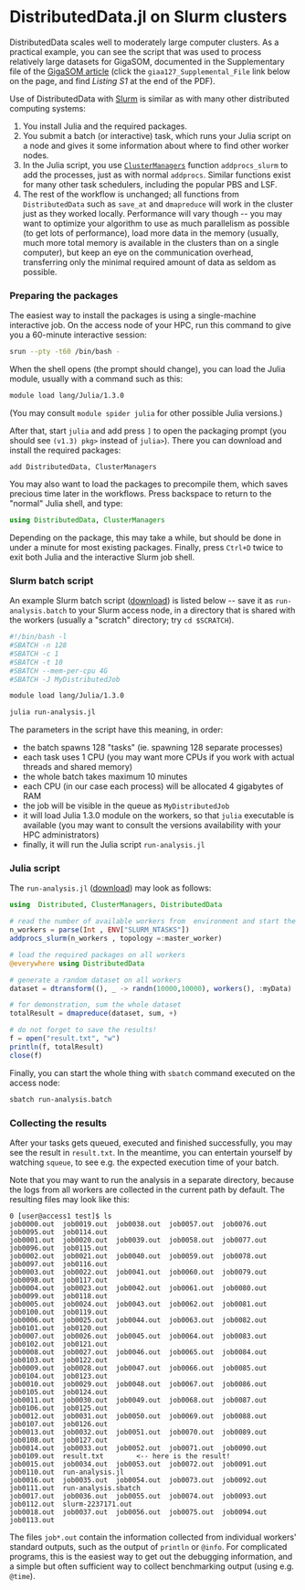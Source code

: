 
# DistributedData.jl on Slurm clusters

DistributedData scales well to moderately large computer clusters. As a
practical example, you can see the script that was used to process relatively
large datasets for GigaSOM, documented in the Supplementary file of the
[GigaSOM
article](https://academic.oup.com/gigascience/article/9/11/giaa127/5987271)
(click the `giaa127_Supplemental_File` link below on the page, and find
*Listing S1* at the end of the PDF).

Use of DistributedData with [Slurm](https://slurm.schedmd.com/overview.html) is
similar as with many other distributed computing systems:

1. You install Julia and the required packages.
2. You submit a batch (or interactive) task, which runs your Julia script on a
   node and gives it some information about where to find other worker nodes.
3. In the Julia script, you use
   [`ClusterManagers`](https://github.com/JuliaParallel/ClusterManagers.jl)
   function `addprocs_slurm` to add the processes, just as with normal
   `addprocs`. Similar functions exist for many other task schedulers,
   including the popular PBS and LSF.
4. The rest of the workflow is unchanged; all functions from `DistributedData`
   such as `save_at` and `dmapreduce` will work in the cluster just as they
   worked locally. Performance will vary though -- you may want to optimize
   your algorithm to use as much parallelism as possible (to get lots of
   performance), load more data in the memory (usually, much more total memory
   is available in the clusters than on a single computer), but keep an eye on
   the communication overhead, transferring only the minimal required amount of
   data as seldom as possible.

### Preparing the packages

The easiest way to install the packages is using a single-machine interactive
job. On the access node of your HPC, run this command to give you a 60-minute
interactive session:
```sh
srun --pty -t60 /bin/bash -
```

When the shell opens (the prompt should change), you can load the Julia module,
usually with a command such as this:

```sh
module load lang/Julia/1.3.0
```

(You may consult `module spider julia` for other possible Julia versions.)

After that, start `julia` and add press `]` to open the packaging prompt (you
should see `(v1.3) pkg>` instead of `julia>`). There you can download and
install the required packages:
```
add DistributedData, ClusterManagers
```

You may also want to load the packages to precompile them, which saves precious
time later in the workflows. Press backspace to return to the "normal" Julia
shell, and type:
```julia
using DistributedData, ClusterManagers
```

Depending on the package, this may take a while, but should be done in under a
minute for most existing packages. Finally, press `Ctrl+D` twice to exit both
Julia and the interactive Slurm job shell.

### Slurm batch script

An example Slurm batch script
([download](https://github.com/LCSB-BioCore/DistributedData.jl/blob/master/docs/slurm-example/run-analysis.batch))
is listed below -- save it as `run-analysis.batch` to your Slurm access node,
in a directory that is shared with the workers (usually a "scratch" directory;
try `cd $SCRATCH`).
```sh
#!/bin/bash -l
#SBATCH -n 128
#SBATCH -c 1
#SBATCH -t 10
#SBATCH --mem-per-cpu 4G
#SBATCH -J MyDistributedJob

module load lang/Julia/1.3.0

julia run-analysis.jl
```

The parameters in the script have this meaning, in order:
- the batch spawns 128 "tasks" (ie. spawning 128 separate processes)
- each task uses 1 CPU (you may want more CPUs if you work with actual
  threads and shared memory)
- the whole batch takes maximum 10 minutes
- each CPU (in our case each process) will be allocated 4 gigabytes of RAM
- the job will be visible in the queue as `MyDistributedJob`
- it will load Julia 1.3.0 module on the workers, so that `julia` executable is
  available (you may want to consult the versions availability with your HPC
  administrators)
- finally, it will run the Julia script `run-analysis.jl`

### Julia script

The `run-analysis.jl`
([download](https://github.com/LCSB-BioCore/DistributedData.jl/blob/master/docs/slurm-example/run-analysis.jn))
may look as follows:
```julia
using  Distributed, ClusterManagers, DistributedData

# read the number of available workers from  environment and start the worker processes
n_workers = parse(Int , ENV["SLURM_NTASKS"])
addprocs_slurm(n_workers , topology =:master_worker)

# load the required packages on all workers
@everywhere using DistributedData

# generate a random dataset on all workers
dataset = dtransform((), _ -> randn(10000,10000), workers(), :myData)

# for demonstration, sum the whole dataset
totalResult = dmapreduce(dataset, sum, +)

# do not forget to save the results!
f = open("result.txt", "w")
println(f, totalResult)
close(f)
```

Finally, you can start the whole thing with `sbatch` command executed on the
access node:
```sh
sbatch run-analysis.batch
```

### Collecting the results

After your tasks gets queued, executed and finished successfully, you may see
the result in `result.txt`. In the meantime, you can entertain yourself by
watching `squeue`, to see e.g. the expected execution time of your batch.

Note that you may want to run the analysis in a separate directory, because the
logs from all workers are collected in the current path by default. The
resulting files may look like this:
```
0 [user@access1 test]$ ls
job0000.out  job0019.out  job0038.out  job0057.out  job0076.out  job0095.out  job0114.out
job0001.out  job0020.out  job0039.out  job0058.out  job0077.out  job0096.out  job0115.out
job0002.out  job0021.out  job0040.out  job0059.out  job0078.out  job0097.out  job0116.out
job0003.out  job0022.out  job0041.out  job0060.out  job0079.out  job0098.out  job0117.out
job0004.out  job0023.out  job0042.out  job0061.out  job0080.out  job0099.out  job0118.out
job0005.out  job0024.out  job0043.out  job0062.out  job0081.out  job0100.out  job0119.out
job0006.out  job0025.out  job0044.out  job0063.out  job0082.out  job0101.out  job0120.out
job0007.out  job0026.out  job0045.out  job0064.out  job0083.out  job0102.out  job0121.out
job0008.out  job0027.out  job0046.out  job0065.out  job0084.out  job0103.out  job0122.out
job0009.out  job0028.out  job0047.out  job0066.out  job0085.out  job0104.out  job0123.out
job0010.out  job0029.out  job0048.out  job0067.out  job0086.out  job0105.out  job0124.out
job0011.out  job0030.out  job0049.out  job0068.out  job0087.out  job0106.out  job0125.out
job0012.out  job0031.out  job0050.out  job0069.out  job0088.out  job0107.out  job0126.out
job0013.out  job0032.out  job0051.out  job0070.out  job0089.out  job0108.out  job0127.out
job0014.out  job0033.out  job0052.out  job0071.out  job0090.out  job0109.out  result.txt        <-- here is the result!
job0015.out  job0034.out  job0053.out  job0072.out  job0091.out  job0110.out  run-analysis.jl
job0016.out  job0035.out  job0054.out  job0073.out  job0092.out  job0111.out  run-analysis.sbatch
job0017.out  job0036.out  job0055.out  job0074.out  job0093.out  job0112.out  slurm-2237171.out
job0018.out  job0037.out  job0056.out  job0075.out  job0094.out  job0113.out
```

The files `job*.out` contain the information collected from individual
workers' standard outputs, such as the output of `println` or `@info`. For
complicated programs, this is the easiest way to get out the debugging
information, and a simple but often sufficient way to collect benchmarking
output (using e.g. `@time`).

